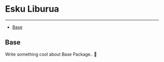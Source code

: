 # Esku Liburua

---

- [Base](#base-1)

<a name="base-1"></a>
## Base

Write something cool about Base Package.. 🦊